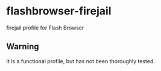 # flashbrowser-firejail
firejail profile for Flash Browser

## Warning
It is a functional profile, but has not been thoroughly tested.
